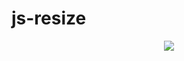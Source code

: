 # js-resize

<p align="center">
  <img src="https://user-images.githubusercontent.com/111720411/209338486-5bcdfd94-d99b-4df5-9f67-6c8dd3b50e30.gif">
   </p>
